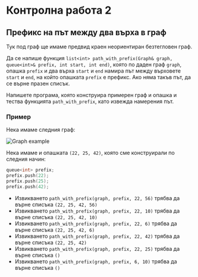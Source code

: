 Контролна работа 2
==================

Префикс на път между два върха в граф
-------------------------------------
Тук под граф ще имаме предвид краен неориентиран безтегловен граф.

Да се напише функция
`list<int> path_with_prefix(Graph& graph, queue<int>& prefix, int start, int end)`,
която по даден граф `graph`, опашка `prefix` и два върха `start` и `end`
намира път между върховете `start` и `end`, на който опашката `prefix` е
префикс. Ако няма такъв път, да се върне празен списък.

Напишете програма, която конструира примерен граф и опашка и тества функцията
`path_with_prefix`, като извежда намерения път.

### Пример
Нека имаме следния граф:

![Graph example](https://cdn.rawgit.com/dimitaruzunov/data-structures-fmi-2016/cddc11ba/homework/5/graph-example.svg 'Graph example')

Нека имаме и опашката `(22, 25, 42)`, която сме конструирали по следния начин:
```cpp
queue<int> prefix;
prefix.push(22);
prefix.push(25);
prefix.push(42);
```

* Извикването `path_with_prefix(graph, prefix, 22, 56)` трябва да върне
списъка `(22, 25, 42, 56)`
* Извикването `path_with_prefix(graph, prefix, 22, 10)` трябва да върне
списъка `(22, 25, 42, 10)`
* Извикването `path_with_prefix(graph, prefix, 22, 6)` трябва да върне
списъка `(22, 25, 42, 6)`
* Извикването `path_with_prefix(graph, prefix, 22, 42)` трябва да върне
списъка `(22, 25, 42)`
* Извикването `path_with_prefix(graph, prefix, 22, 25)` трябва да върне
списъка `()`
* Извикването `path_with_prefix(graph, prefix, 6, 10)` трябва да върне
списъка `()`
